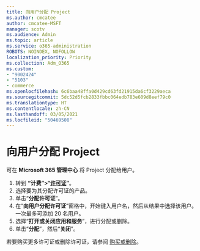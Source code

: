 ```yaml
---
title: 向用户分配 Project
ms.author: cmcatee
author: cmcatee-MSFT
manager: scotv
ms.audience: Admin
ms.topic: article
ms.service: o365-administration
ROBOTS: NOINDEX, NOFOLLOW
localization_priority: Priority
ms.collection: Adm_O365
ms.custom:
- "9002424"
- "5103"
- commerce
ms.openlocfilehash: 6c6baa48ffa0d429cd63fd21915da6cf3229aeca
ms.sourcegitcommit: 5dc52d5fcb2833fbbc064edb783e609d8eef79c0
ms.translationtype: HT
ms.contentlocale: zh-CN
ms.lasthandoff: 03/05/2021
ms.locfileid: "50469508"
---
```

# <a name="assign-project-to-users"></a>向用户分配 Project

可在 **Microsoft 365 管理中心** 将 Project 分配给用户。

1. 转到 **“计费”>“[许可证](https://go.microsoft.com/fwlink/p/?linkid=842264)”**。
2. 选择要为其分配许可证的产品。
3. 单击“**分配许可证**”。
4. 在“**向用户分配许可证**”窗格中，开始键入用户名，然后从结果中选择该用户。 一次最多可添加 20 名用户。
5. 选择“**打开或关闭应用和服务**”，进行分配或删除。
6. 单击“**分配**”，然后“**关闭**”。

若要购买更多许可证或删除许可证，请参阅 [购买或删除](https://docs.microsoft.com/microsoft-365/commerce/licenses/buy-licenses#buy-or-remove-licenses-for-your-business-subscription)。